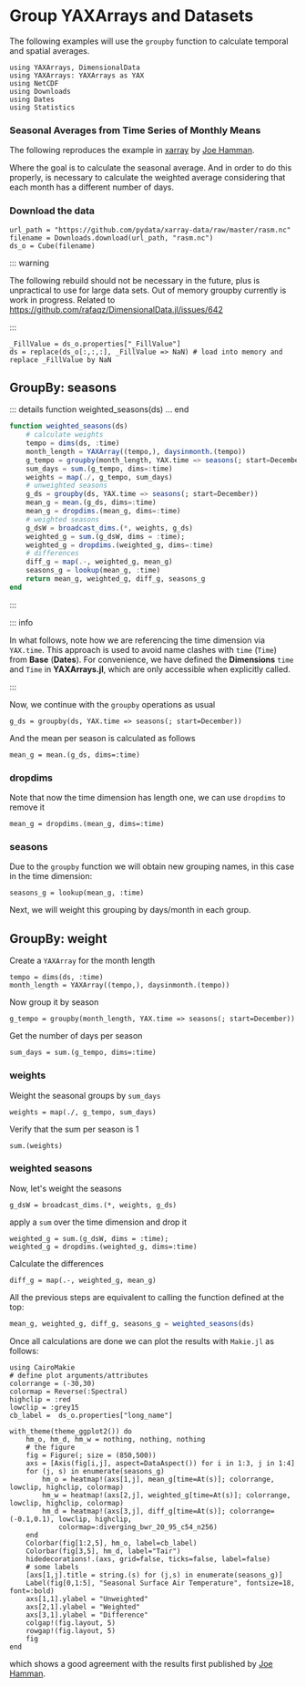 # Group YAXArrays and Datasets

The following examples will use the `groupby` function to calculate temporal and spatial averages.

````@example compareXarray
using YAXArrays, DimensionalData
using YAXArrays: YAXArrays as YAX
using NetCDF
using Downloads
using Dates
using Statistics
````

### Seasonal Averages from Time Series of Monthly Means

The following reproduces the example in [xarray](https://docs.xarray.dev/en/stable/examples/monthly-means.html) by [Joe Hamman](https://github.com/jhamman/).

Where the goal is to calculate the seasonal average. And in order to do this properly, is necessary to calculate the weighted average considering that each month has a different number of days.

### Download the data

````@example compareXarray
url_path = "https://github.com/pydata/xarray-data/raw/master/rasm.nc"
filename = Downloads.download(url_path, "rasm.nc")
ds_o = Cube(filename)
````

::: warning

The following rebuild should not be necessary in the future, plus is unpractical to use for large data sets. Out of memory groupby currently is work in progress.
Related to https://github.com/rafaqz/DimensionalData.jl/issues/642

:::

````@example compareXarray
_FillValue = ds_o.properties["_FillValue"]
ds = replace(ds_o[:,:,:], _FillValue => NaN) # load into memory and replace _FillValue by NaN
````

## GroupBy: seasons

::: details function weighted_seasons(ds) ... end

````julia
function weighted_seasons(ds)
    # calculate weights 
    tempo = dims(ds, :time)
    month_length = YAXArray((tempo,), daysinmonth.(tempo))
    g_tempo = groupby(month_length, YAX.time => seasons(; start=December))
    sum_days = sum.(g_tempo, dims=:time)
    weights = map(./, g_tempo, sum_days)
    # unweighted seasons
    g_ds = groupby(ds, YAX.time => seasons(; start=December))
    mean_g = mean.(g_ds, dims=:time)
    mean_g = dropdims.(mean_g, dims=:time)
    # weighted seasons
    g_dsW = broadcast_dims.(*, weights, g_ds)
    weighted_g = sum.(g_dsW, dims = :time);
    weighted_g = dropdims.(weighted_g, dims=:time)
    # differences
    diff_g = map(.-, weighted_g, mean_g)
    seasons_g = lookup(mean_g, :time)
    return mean_g, weighted_g, diff_g, seasons_g
end
````
:::

::: info

In what follows, note how we are referencing the time dimension via `YAX.time`. This approach is used to avoid name clashes with `time` (`Time`) from **Base** (**Dates**). For convenience, we have defined the **Dimensions** `time` and `Time` in **YAXArrays.jl**, which are only accessible when explicitly called.

:::

Now, we continue with the `groupby` operations as usual

````@ansi compareXarray
g_ds = groupby(ds, YAX.time => seasons(; start=December))
````

And the mean per season is calculated as follows

````@ansi compareXarray
mean_g = mean.(g_ds, dims=:time)
````

### dropdims

Note that now the time dimension has length one, we can use `dropdims` to remove it

````@ansi compareXarray
mean_g = dropdims.(mean_g, dims=:time)
````

### seasons

Due to the `groupby` function we will obtain new grouping names, in this case in the time dimension:

````@example compareXarray
seasons_g = lookup(mean_g, :time)
````

Next, we will weight this grouping by days/month in each group.

## GroupBy: weight

Create a `YAXArray` for the month length

````@example compareXarray
tempo = dims(ds, :time)
month_length = YAXArray((tempo,), daysinmonth.(tempo))
````

Now group it by season 

````@ansi compareXarray  
g_tempo = groupby(month_length, YAX.time => seasons(; start=December))
````

Get the number of days per season

````@ansi compareXarray  
sum_days = sum.(g_tempo, dims=:time)
````

### weights

Weight the seasonal groups by `sum_days`

````@ansi compareXarray
weights = map(./, g_tempo, sum_days)
````

Verify that the sum per season is 1

````@ansi compareXarray
sum.(weights)
````
### weighted seasons

Now, let's weight the seasons

````@ansi compareXarray
g_dsW = broadcast_dims.(*, weights, g_ds)
````

apply a `sum` over the time dimension and drop it

````@ansi compareXarray
weighted_g = sum.(g_dsW, dims = :time);
weighted_g = dropdims.(weighted_g, dims=:time)
````

Calculate the differences

````@ansi compareXarray
diff_g = map(.-, weighted_g, mean_g)
````

All the previous steps are equivalent to calling the function defined at the top:

````julia
mean_g, weighted_g, diff_g, seasons_g = weighted_seasons(ds)
````

Once all calculations are done we can plot the results with `Makie.jl` as follows:

````@example compareXarray
using CairoMakie
# define plot arguments/attributes
colorrange = (-30,30)
colormap = Reverse(:Spectral)
highclip = :red
lowclip = :grey15
cb_label =  ds_o.properties["long_name"]
````

````@example compareXarray
with_theme(theme_ggplot2()) do
    hm_o, hm_d, hm_w = nothing, nothing, nothing
    # the figure
    fig = Figure(; size = (850,500))
    axs = [Axis(fig[i,j], aspect=DataAspect()) for i in 1:3, j in 1:4]
    for (j, s) in enumerate(seasons_g)
        hm_o = heatmap!(axs[1,j], mean_g[time=At(s)]; colorrange, lowclip, highclip, colormap)
        hm_w = heatmap!(axs[2,j], weighted_g[time=At(s)]; colorrange, lowclip, highclip, colormap)
        hm_d = heatmap!(axs[3,j], diff_g[time=At(s)]; colorrange=(-0.1,0.1), lowclip, highclip,
            colormap=:diverging_bwr_20_95_c54_n256)
    end
    Colorbar(fig[1:2,5], hm_o, label=cb_label)
    Colorbar(fig[3,5], hm_d, label="Tair")
    hidedecorations!.(axs, grid=false, ticks=false, label=false)
    # some labels
    [axs[1,j].title = string.(s) for (j,s) in enumerate(seasons_g)]
    Label(fig[0,1:5], "Seasonal Surface Air Temperature", fontsize=18, font=:bold)
    axs[1,1].ylabel = "Unweighted"
    axs[2,1].ylabel = "Weighted"
    axs[3,1].ylabel = "Difference"
    colgap!(fig.layout, 5)
    rowgap!(fig.layout, 5)
    fig
end
````

which shows a good agreement with the results first published by [Joe Hamman](https://github.com/jhamman/).